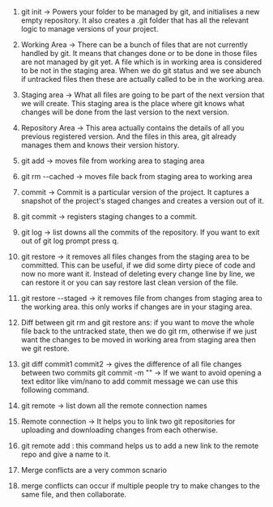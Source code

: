 1. git init -> Powers your folder to be managed by git, and initialises a new empty repository. It also creates a .git folder that has all the relevant logic to manage versions of your project.

2. Working Area -> There can be a bunch of files that are not currently handled by git. It means that changes done or to be done in those files are not managed by git yet. A file which is in working area is considered to be not in the staging area. When we do git status and we see abunch if untracked files then these are actually called to be in the working area.

3. Staging area -> What all files are going to be part of the next version that we will create. This staging area is the place where git knows what changes will be done from the last version to the next version.

4. Repository Area -> This area actually contains the details of all you previous registered version. And the files in this area, git already manages them and knows their version history.

5. git add <file> -> moves file from working area to staging area

6. git rm --cached <file> -> moves file back from staging area to working area

7. commit -> Commit is a particular version of the project. It captures a snapshot of the project's staged changes and creates a version out of it.

8. git commit -> registers staging changes to a commit.

9. git log -> list downs all the commits of the repository. If you want to exit out of git log prompt press q.

10. git restore <file> -> it removes all files changes from the staging area to be committed. This can be useful, if we did some dirty piece of code and now no more want it. Instead of deleting every change line by line, we can restore it or you can say restore last clean version of the file.

11. git restore --staged <file> -> it removes file from changes from staging area to the working area. this only works if changes are in your staging area.

12. Diff between git rm and git restore ans: if you want to move the whole file back to the untracked state, then we do git rm, otherwise if we just want the changes to be moved in working area from staging area then we git restore.

13. git diff commit1 commit2 -> gives the difference of all file changes between two commits
git commit -m "<your commit message>" -> If we want to avoid opening a text editor like vim/nano to add commit message we can use this following command.

14. git remote -> list down all the remote connection names

15. Remote connection -> It helps you to link two git repositories for uploading and downloading changes from each otherwise.

16. git remote add <name of remote> <link of the remote> : this command helps us to add a new link to the remote repo and give a name to it.

17. Merge conflicts are a very common scnario
18. merge conflicts can occur if multiple people try to make changes to the same file, and then collaborate.


